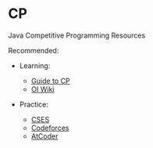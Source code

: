 # CP

Java Competitive Programming Resources

Recommended:
- Learning:
  - [Guide to CP](https://link.springer.com/book/10.1007/978-3-319-72547-5)
  - [OI Wiki](https://oi-wiki.org/)

- Practice:
  - [CSES](https://cses.fi/problemset/)
  - [Codeforces](https://codeforces.com/)
  - [AtCoder](https://atcoder.jp/)
